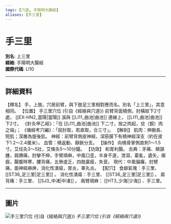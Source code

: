 ```yaml
---
tags: [穴道, 手陽明大腸經]
aliases: [手三里]
---
```


# 手三里

**別名**: 上三里  
**經絡**: 手陽明大腸經  
**國際代碼**: LI10  

---

## 詳細資料
【釋名】
手，上肢。穴居前臂，與下肢足三里相對應而名。別名「上三里」，其意相同。
【位置】
手三里穴位 (引自《經絡與穴道》)
前臂背面橈側，肘橫紋下2寸處， [[EX-HN2_當陽|當陽]] 溪與 [[LI11_曲池|曲池]] 連線上， [[LI11_曲池|曲池]] 下2寸。
《針灸甲乙經》：「在 [[LI11_曲池|曲池]] 下二寸，按之肉起，兌（銳）肉之端」；
《循經考穴編》：「屈肘取，若直取，合三寸」。
【解剖】
肌肉：伸腕長、短肌；深層為旋後肌。
神經：前臂背側皮神經，深筋膜下有橈神經深支（約在皮下1.2～2.4厘米）。
血管：橈返動、靜脈分支。
【操作】
向橈骨掌側直刺1～1.5寸。艾炷灸3～5壯，艾條灸5～10分鐘。
【功效】
和胃利腸。
古典：牙痛、頰頷腫，肩膊痛，肘攣不伸，手臂頑麻，中風口歪，半身不遂，泄瀉，霍亂，遺矢，瘰癧，腸腹時寒，腰背痛，五勞虛乏，四肢贏瘦，失音。
現代：中風偏癱，肘臂痛，面神經麻痹，消化性潰瘍，胃炎，睪丸炎。
【配穴】
食癖氣塊：手三里、 [[ST36_足三里|足三里]] 。
消化性潰瘍：手三里、 [[ST36_足三里|足三里]] 。
肩背痛：手三里、 [[SJ3_中渚|中渚]] 。
兩臂頑麻： [[HT3_少海|少海]] 、手三里。

---

## 圖片
![手三里穴位 (引自《經絡與穴道》)](https://yibian.hopto.org/pic/acu/norm/02/shousanli(j&a).jpg)
_手三里穴位 (引自《經絡與穴道》)_

